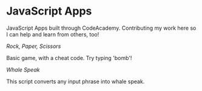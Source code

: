# JavaScript Apps 

JavaScript Apps built through CodeAcademy. Contributing my work here so I can help and learn from others, too! 

*Rock, Paper, Scissors*

Basic game, with a cheat code. Try typing 'bomb'! 

*Whale Speak*

This script converts any input phrase into whale speak. 
